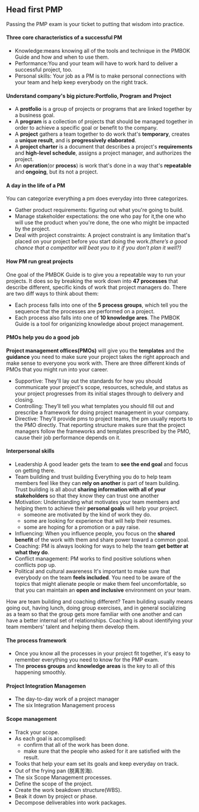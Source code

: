 ## Head first PMP
Passing the PMP exam is your ticket to putting that wisdom into practice.

#### Three core characteristics of a successful PM
+ Knowledge:means knowing all of the tools and technique in the PMBOK Guide and how and when to use them.
+ Performance:You and your team will have to work hard to deliver a successful project, too.
+ Personal skills: Your job as a PM is to make personal connections with your team and help keep everybody on the right track.

#### Understand company's big picture:Portfolio, Program and Project
+ A **protfolio** is a group of projects or programs that are linked together by a business goal.
+ A **program** is a collection of projects that should be managed together in order to achieve a specific goal or benefit to the company.
+ A **project** gathers a team together to do work that's **temporary**, creates a **unique result**, and is **progressively elaborated**.
+ A **project charter** is a document that describes a project's **requirements** and **high-level schedule**, assigns a project manager, and authorizes the project.
+ An **operation**(or **process**) is work that's done in a way that's **repeatable** and **ongoing**, but its not a project.

#### A day in the life of a PM
You can categorize everything a pm does everyday into three categorizes.
+ Gather product requirements:
	figuring out what you're going to build.
+ Manage stakeholder expectations:
	the one who pay for it,the one who will use the product when you're done, the one who might be impacted by the project.
+ Deal with project constraints:
	A project constraint is any limitation that's placed on your project before you start doing the work.*(there’s a good chance that a competitor will beat you to it if you don’t plan it well?)*

#### How PM run great projects
One goal of the PMBOK Guide is to give you a repeatable way to run your projects. It does so by breaking the work down into **47 processes** that describe different, specific kinds of work that project managers do.
There are two diff ways to think about them:
+ Each process falls into one of the **5 process groups**, which tell you the sequence that the processes are performed on a project.
+ Each process also falls into one of **10 knowledge ares**. The PMBOK Guide is a tool for origanizing knowledge about project management.

#### PMOs help you do a good job
**Project management offices(PMOs)** will give you the **templates** and the **guidance** you need to make sure your project takes the right approach and make sense to everyone you work with. There are three different kinds of PMOs that you might run into your career.
+ Supportive:
	They'll lay out the standards for how you should communicate your project's scope, resources, schedule, and status as your project progresses from its initial stages through to delivery and closing.
+ Controlling:
	They’ll tell you what templates you should fill out and prescribe a framework for doing project management in your company.
+ Directive:
	They'll provide pms to project teams, the pm usually reports to the PMO directly. That reporting structure makes sure that the project managers follow the frameworks and templates prescribed by the PMO, cause their job performance depends on it.

#### Interpersonal skills
+ Leadership
	A good leader gets the team to **see the end goal** and focus on getting there.
+ Team building and trust building
	Everything you do to help team members feel like they can **rely on another** is part of team building. Trust building is all about **sharing information with all of your stakeholders** so that they know they can trust one another
+ Motivation:
	Understanding what motivates your team members and helping them to achieve their **personal goals** will help your project.
	- someone are motivated by the kind of work they do.
	- some are looking for experience that will help their resumes.
	- some are hoping for a promotion or a pay raise.
+ Influencing:
	When you influence people, you focus on the **shared benefit** of the work with them and share power toward a common goal.
+ Coaching:
	PM is always looking for ways to help the team **get better at what they do**.
+ Conflict management:
	PM works to find positive solutions when conflicts pop up.
+ Political and cultural awareness
	It's important to make sure that everybody on the team **feels included**. You need to be aware of the topics that might alienate people or make them feel uncomfortable, so that you can maintain an **open and inclusive** environment on your team.

How are team building and coaching different?
Team building usually means going out, having lunch, doing group exercises, and in general socializing as a team so that the group gets more familiar with one another and can have a better internal set of relationships. Coaching is about identifying your team members' talent and helping them develop them.

#### The process framework
+ Once you know all the processes in your project fit together, it's easy to remember everything you need to know for the PMP exam.
+ The **process groups** and **knowledge areas** is the key to all of this happening smoothly. 

#### Project Integration Managemen
+ The day-to-day work of a project manager
+ The six Integration Management process

#### Scope management
+ Track your scope.
+ As each goal is accomplised:
	- confirm that all of the work has been done.
	- make sure that the people who asked for it are satisfied with the result.
+ Tooks that help your eam set its goals and keep everyday on track.
+ Out of the frying pan (脱离苦海).
+ The six Scope Management processes.
+ Define the scope of the project.
+ Create the work beakdown structure(WBS).
+ Beak it down by project or phase.
+ Decompose deliverables into work packages.